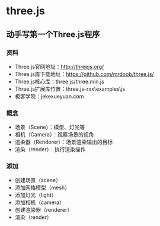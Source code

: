 # three.js
## 动手写第一个Three.js程序

### 资料
- Three.js官网地址：http://threejs.org/
- Three.js库下载地址：https://github.com/mrdoob/three.js/
- Three.js核心库：three.js/three.min.js
- Three.js扩展库位置：three.js-rxx\examples\js
- 极客学院：jekexueyuan.com

### 概念
- 场景（Scene）：模型、灯光等
- 相机（Camera）：观察场景的视角
- 渲染器（Renderer）：场景渲染输出的目标
- 渲染（render）：执行渲染操作

### 添加
- 创建场景（scene）
- 添加网格模型（mesh）
- 添加灯光（light）
- 添加相机（camera）
- 创建渲染器（renderer）
- 渲染（render）